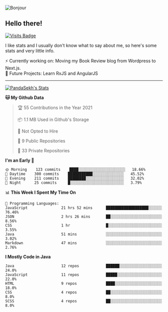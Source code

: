 ![Bonjour](https://i.redd.it/ayih4qogh2a51.png)

## Hello there!
[![Visits Badge](https://badges.pufler.dev/visits/PandaSekh/PandaSekh)](https://alessiofranceschi.me)

I like stats and I usually don't know what to say about me, so here's some stats and very little info.

⚡ Currently working on: Moving my Book Review blog from Wordpress to Next.js.  
🤔 Future Projects: Learn RxJS and AngularJS

---

[![PandaSekh's Stats](https://github-readme-stats.vercel.app/api?username=PandaSekh)](https://alessiofranceschi.me)

<!--START_SECTION:waka-->
**🐱 My Github Data** 

> 🏆 55 Contributions in the Year 2021
 > 
> 📦 1.1 MB Used in Github's Storage 
 > 
> 🚫 Not Opted to Hire
 > 
> 📜 9 Public Repositories 
 > 
> 🔑 33 Private Repositories  
 > 
**I'm an Early 🐤** 

```text
🌞 Morning    123 commits    ████░░░░░░░░░░░░░░░░░░░░░   18.66% 
🌆 Daytime    300 commits    ███████████░░░░░░░░░░░░░░   45.52% 
🌃 Evening    211 commits    ████████░░░░░░░░░░░░░░░░░   32.02% 
🌙 Night      25 commits     █░░░░░░░░░░░░░░░░░░░░░░░░   3.79%

```


📊 **This Week I Spent My Time On** 

```text
💬 Programming Languages: 
JavaScript               21 hrs 52 mins      ███████████████████░░░░░░   76.46% 
JSON                     2 hrs 26 mins       ██░░░░░░░░░░░░░░░░░░░░░░░   8.56% 
CSS                      1 hr                █░░░░░░░░░░░░░░░░░░░░░░░░   3.55% 
Java                     51 mins             ░░░░░░░░░░░░░░░░░░░░░░░░░   3.02% 
Markdown                 47 mins             ░░░░░░░░░░░░░░░░░░░░░░░░░   2.76%

```

**I Mostly Code in Java** 

```text
Java                     12 repos            ██████░░░░░░░░░░░░░░░░░░░   24.0% 
JavaScript               11 repos            █████░░░░░░░░░░░░░░░░░░░░   22.0% 
HTML                     9 repos             ████░░░░░░░░░░░░░░░░░░░░░   18.0% 
CSS                      4 repos             ██░░░░░░░░░░░░░░░░░░░░░░░   8.0% 
SCSS                     4 repos             ██░░░░░░░░░░░░░░░░░░░░░░░   8.0%

```



<!--END_SECTION:waka-->
